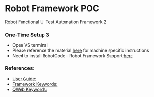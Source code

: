 # Robot Framework POC
Robot Functional UI Test Automation Framework 2

###   One-Time Setup   3

* Open VS terminal 
* Please reference the material [here]( https://github.com/robotframework/robotframework/tree/master) for machine specific instructions
* Need to install RobotCode - Robot Framework Support:[here](https://marketplace.visualstudio.com/items?itemName=d-biehl.robotcode) 

### References:
* [User Guide:](https://robotframework.org/robotframework/latest/RobotFrameworkUserGuide.html)
* [Framework Keywords:](https://robotframework.org/robotframework/latest/libraries/BuiltIn.html)
* [QWeb Keywords:](https://qentinelqi.github.io/qweb/QWeb.html)
  




